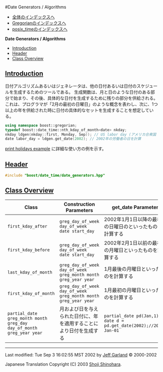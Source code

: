 #Date Generators / Algorithms

- [全体のインデックスへ](./index.md)
- [Gregorianのインデックスへ](./gregorian.md)
- [posix_timeのインデックスへ](./posix_time.md)

**Date Generators / Algorithms**

- [Introduction](#introduction)
- [Header](#header)
- [Class Overview](#class-overview)


## <a name="introduction" href="introduction">Introduction</a>
日付アルゴリズムあるいはジェネレータは、他の日付あるいは日付のスケジュールを生成するためのツールである。 生成関数は、月と日のような日付のある部分で始まり、その後、具体的な日付を生成するために残りの部分を供給される。 これは、プログラマが「2月の最初の日曜日」のような概念を表わし、次に、1つ以上の年を供給された時に日付の具体的なセットを生成することを想定している。

```cpp
using namespace boost::gregorian; 
typedef boost::date_time::nth_kday_of_month<date> nkday;
nkday ldgen(nkday::first, Monday, Sep)); // US labor day (アメリカ合衆国 労働者の日)
date labor_day = ldgen.get_date(2002); // 2002年の労働者の日を計算
```

[print holidays example](./print_holidays.cpp.md) に詳細な使い方の例を示す。


## <a name="header" href="header">Header</a>

```cpp
#include "boost/date_time/date_generators.hpp" 
```


## <a name="class-overview" href="class-overview">Class Overview</a>

| Class              | Construction Parameters    | get_date Parameter | Description | Example |
|--------------------|----------------------------|--------------------|-------------|---------|
| `first_kday_after`  | `greg_day_of_week day_of_week`<br/> `date start_day` | 2002年1月1日以降の最初の日曜日のといったものを計算する | `first_kday_after fkaf(Monday);`<br/>`date d = fkaf.get_date(date(2002,Jan,1));//2002-Jan-07` |
| `first_kday_before` | `greg_day_of_week day_of_week`<br/> `date start_day` | 2002年2月1日以前の最初の月曜日といったものを計算する | `first_kday_before fkbf(Monday);`<br/> `date d = fkbf.get_date(date(2002,Feb,1));//2002-Jan-28` |
| `last_kday_of_month` | `greg_day_of_week day_of_week`<br/>`greg_month month`<br/> `greg_year year` | 1月最後の月曜日といったものを計算する | `last_kday_of_month lkm(Monday,Jan);`<br/>`date d = lkm.get_date(2002);//2002-Jan-28` |
| `first_kday_of_month` | `greg_day_of_week day_of_week`<br/> `greg_month month`<br/> `greg_year year` | 1月最初の月曜日といったものを計算する | `first_kday_of_month fkm(Monday,Jan);`<br/>`date d = fkm.get_date(2002);//2002-Jan-07` |
| `partial_date` `greg_month month`<br/>`greg_day day_of_month`<br/> `greg_year year`<br/> | 月および日を与えられた日付に、年を適用することにより日付を生成する | `partial_date pd(Jan,1);`<br/> `date d = pd.get_date(2002);//2002-Jan-01` |


***
Last modified: Tue Sep 3 16:02:55 MST 2002 by [Jeff Garland](jeff@crystalclearsoftware.com) © 2000-2002 

Japanese Translation Copyright (C) 2003 [Shoji Shinohara](sshino@cppll.jp).

